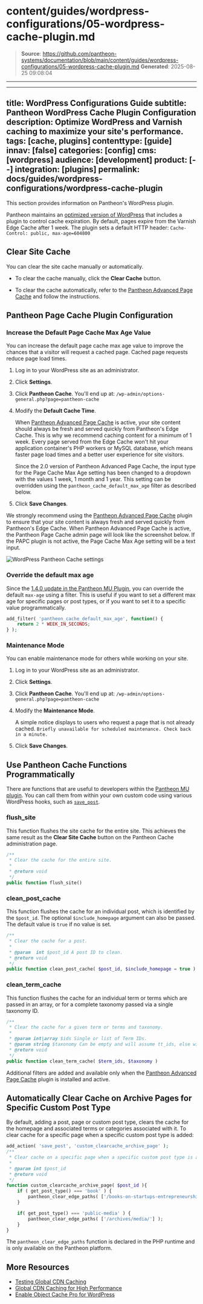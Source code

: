 # content/guides/wordpress-configurations/05-wordpress-cache-plugin.md

> **Source**: https://github.com/pantheon-systems/documentation/blob/main/content/guides/wordpress-configurations/05-wordpress-cache-plugin.md
> **Generated**: 2025-08-25 09:08:04

---

---
title: WordPress Configurations Guide
subtitle: Pantheon WordPress Cache Plugin Configuration
description: Optimize WordPress and Varnish caching to maximize your site's performance.
tags: [cache, plugins]
contenttype: [guide]
innav: [false]
categories: [config]
cms: [wordpress]
audience: [development]
product: [--]
integration: [plugins]
permalink: docs/guides/wordpress-configurations/wordpress-cache-plugin
---

This section provides information on Pantheon's WordPress plugin.

Pantheon maintains an [optimized version of WordPress](https://github.com/pantheon-systems/WordPress) that includes a plugin to control cache expiration. By default, pages expire from the Varnish Edge Cache after 1 week. The plugin sets a default HTTP header: `Cache-Control: public, max-age=604800`

## Clear Site Cache

You can clear the site cache manually or automatically.

- To clear the cache manually, click the **Clear Cache** button.

- To clear the cache automatically, refer to the [Pantheon Advanced Page Cache](https://wordpress.org/plugins/pantheon-advanced-page-cache) and follow the instructions.

## Pantheon Page Cache Plugin Configuration

### Increase the Default Page Cache Max Age Value

You can increase the default page cache max age value to improve the chances that a visitor will request a cached page. Cached page requests reduce page load times.

1. Log in to your WordPress site as an administrator.

1. Click **Settings**.

1. Click **Pantheon Cache**. You'll end up at: `/wp-admin/options-general.php?page=pantheon-cache`

1. Modify the **Default Cache Time**.

    When [Pantheon Advanced Page Cache](https://wordpress.org/plugins/pantheon-advanced-page-cache) is active, your site content should always be fresh and served quickly from Pantheon's Edge Cache. This is why we recommend caching content for a minimum of 1 week. Every page served from the Edge Cache won't hit your application container's PHP workers or MySQL database, which means faster page load times and a better user experience for site visitors.
	
	Since the 2.0 version of Pantheon Advanced Page Cache, the input type for the Page Cache Max Age setting has been changed to a dropdown with the values 1 week, 1 month and 1 year. This setting can be overridden using the `pantheon_cache_default_max_age` filter as described below.

1. Click **Save Changes**.

<Alert title="Note" type="info">

We strongly recommend using the [Pantheon Advanced Page Cache](https://wordpress.org/plugins/pantheon-advanced-page-cache) plugin to ensure that your site content is always fresh and served quickly from Pantheon's Edge Cache. When Pantheon Advanced Page Cache is active, the Pantheon Page Cache admin page will look like the screenshot below. If the PAPC plugin is not active, the Page Cache Max Age setting will be a text input.

</Alert>

![WordPress Pantheon Cache settings](../../../images/wordpress-configurations/05-pantheon-page-cache-admin.png)

### Override the default max age

Since the [1.4.0 update in the Pantheon MU Plugin](/release-notes/2024/04/pantheon-mu-plugin-1-4-0-update), you can override the default `max-age` using a filter. This is useful if you want to set a different max age for specific pages or post types, or if you want to set it to a specific value programmatically.

```php
add_filter( 'pantheon_cache_default_max_age', function() {
    return 2 * WEEK_IN_SECONDS;
} );
```

### Maintenance Mode

You can enable maintenance mode for others while working on your site.

1. Log in to your WordPress site as an administrator.

1. Click **Settings**.

1. Click **Pantheon Cache**. You'll end up at: `/wp-admin/options-general.php?page=pantheon-cache`

1. Modify the **Maintenance Mode**.

    A simple notice displays to users who request a page that is not already cached.
    `Briefly unavailable for scheduled maintenance. Check back in a minute.`

1. Click **Save Changes**.

## Use Pantheon Cache Functions Programmatically

There are functions that are useful to developers within the [Pantheon MU plugin](https://github.com/pantheon-systems/pantheon-mu-plugin/blob/main/inc/pantheon-page-cache.php). You can call them from within your own custom code using various WordPress hooks, such as [`save_post`](https://developer.wordpress.org/reference/hooks/save_post/).

### flush_site

This function flushes the site cache for the entire site. This achieves the same result as the **Clear Site Cache** button on the Pantheon Cache administration page.

```php
/**
 * Clear the cache for the entire site.
 *
 * @return void
 */
public function flush_site()
```

### clean_post_cache

This function flushes the cache for an individual post, which is identified by the `$post_id`. The optional `$include_homepage` argument can also be passed. The default value is `true` if no value is set.

```php
/**
 * Clear the cache for a post.
 *
 * @param  int $post_id A post ID to clean.
 * @return void
 */
public function clean_post_cache( $post_id, $include_homepage = true )
```

### clean_term_cache

This function flushes the cache for an individual term or terms which are passed in an array, or for a complete taxonomy passed via a single taxonomy ID.

```php
/**
 * Clear the cache for a given term or terms and taxonomy.
 *
 * @param int|array $ids Single or list of Term IDs.
 * @param string $taxonomy Can be empty and will assume tt_ids, else will use for context.
 * @return void
 */
public function clean_term_cache( $term_ids, $taxonomy )
```

Additional filters are added and available only when the [Pantheon Advanced Page Cache](https://github.com/pantheon-systems/pantheon-advanced-page-cache/tree/e3b5552b0cb9268d9b696cb200af56cc044920d9?tab=readme-ov-file#adding-custom-keys) plugin is installed and active.

## Automatically Clear Cache on Archive Pages for Specific Custom Post Type

By default, adding a post, page or custom post type, clears the cache for the homepage and associated terms or categories associated with it. To clear cache for a specific page when a specific custom post type is added:

```php
add_action( 'save_post', 'custom_clearcache_archive_page' );
/**
 * Clear cache on a specific page when a specific custom post type is added or modified.
 *
 * @param int $post_id
 * @return void
 */
function custom_clearcache_archive_page( $post_id ){
	if ( get_post_type() === 'book' ) {
		pantheon_clear_edge_paths( ['/books-on-startups-entrepreneurship-and-venture-capital/'] );
	}

	if( get_post_type() === 'public-media' ) {
		pantheon_clear_edge_paths( ['/archives/media/'] );
	}
}
```

The `pantheon_clear_edge_paths` function is declared in the PHP runtime and is only available on the Pantheon platform.

## More Resources

- [Testing Global CDN Caching](/guides/global-cdn/test-global-cdn-caching)
- [Global CDN Caching for High Performance](/guides/global-cdn/global-cdn-caching)
- [Enable Object Cache Pro for WordPress](/object-cache/wordpress)
